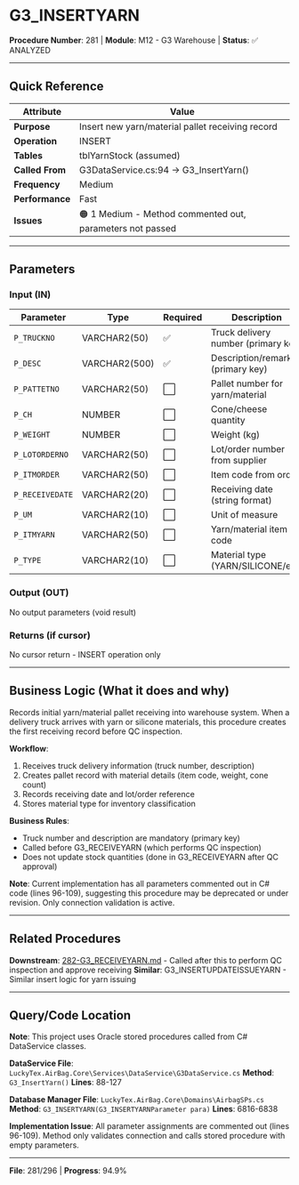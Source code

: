 # G3_INSERTYARN

**Procedure Number**: 281 | **Module**: M12 - G3 Warehouse | **Status**: ✅ ANALYZED

---

## Quick Reference

| Attribute | Value |
|-----------|-------|
| **Purpose** | Insert new yarn/material pallet receiving record |
| **Operation** | INSERT |
| **Tables** | tblYarnStock (assumed) |
| **Called From** | G3DataService.cs:94 → G3_InsertYarn() |
| **Frequency** | Medium |
| **Performance** | Fast |
| **Issues** | 🟠 1 Medium - Method commented out, parameters not passed |

---

## Parameters

### Input (IN)

| Parameter | Type | Required | Description |
|-----------|------|----------|-------------|
| `P_TRUCKNO` | VARCHAR2(50) | ✅ | Truck delivery number (primary key) |
| `P_DESC` | VARCHAR2(500) | ✅ | Description/remarks (primary key) |
| `P_PATTETNO` | VARCHAR2(50) | ⬜ | Pallet number for yarn/material |
| `P_CH` | NUMBER | ⬜ | Cone/cheese quantity |
| `P_WEIGHT` | NUMBER | ⬜ | Weight (kg) |
| `P_LOTORDERNO` | VARCHAR2(50) | ⬜ | Lot/order number from supplier |
| `P_ITMORDER` | VARCHAR2(50) | ⬜ | Item code from order |
| `P_RECEIVEDATE` | VARCHAR2(20) | ⬜ | Receiving date (string format) |
| `P_UM` | VARCHAR2(10) | ⬜ | Unit of measure |
| `P_ITMYARN` | VARCHAR2(50) | ⬜ | Yarn/material item code |
| `P_TYPE` | VARCHAR2(10) | ⬜ | Material type (YARN/SILICONE/etc) |

### Output (OUT)

No output parameters (void result)

### Returns (if cursor)

No cursor return - INSERT operation only

---

## Business Logic (What it does and why)

Records initial yarn/material pallet receiving into warehouse system. When a delivery truck arrives with yarn or silicone materials, this procedure creates the first receiving record before QC inspection.

**Workflow**:
1. Receives truck delivery information (truck number, description)
2. Creates pallet record with material details (item code, weight, cone count)
3. Records receiving date and lot/order reference
4. Stores material type for inventory classification

**Business Rules**:
- Truck number and description are mandatory (primary key)
- Called before G3_RECEIVEYARN (which performs QC inspection)
- Does not update stock quantities (done in G3_RECEIVEYARN after QC approval)

**Note**: Current implementation has all parameters commented out in C# code (lines 96-109), suggesting this procedure may be deprecated or under revision. Only connection validation is active.

---

## Related Procedures

**Downstream**: [282-G3_RECEIVEYARN.md](./282-G3_RECEIVEYARN.md) - Called after this to perform QC inspection and approve receiving
**Similar**: G3_INSERTUPDATEISSUEYARN - Similar insert logic for yarn issuing

---

## Query/Code Location

**Note**: This project uses Oracle stored procedures called from C# DataService classes.

**DataService File**: `LuckyTex.AirBag.Core\Services\DataService\G3DataService.cs`
**Method**: `G3_InsertYarn()`
**Lines**: 88-127

**Database Manager File**: `LuckyTex.AirBag.Core\Domains\AirbagSPs.cs`
**Method**: `G3_INSERTYARN(G3_INSERTYARNParameter para)`
**Lines**: 6816-6838

**Implementation Issue**: All parameter assignments are commented out (lines 96-109). Method only validates connection and calls stored procedure with empty parameters.

---

**File**: 281/296 | **Progress**: 94.9%
